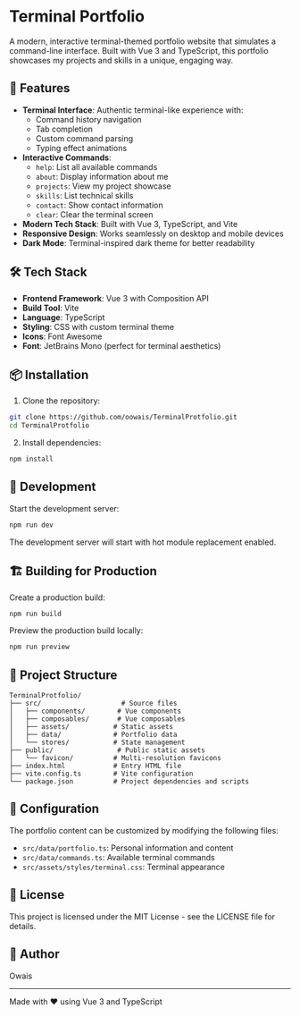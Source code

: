 # Terminal Portfolio

A modern, interactive terminal-themed portfolio website that simulates a command-line interface. Built with Vue 3 and TypeScript, this portfolio showcases my projects and skills in a unique, engaging way.

## 🌟 Features

- **Terminal Interface**: Authentic terminal-like experience with:
  - Command history navigation
  - Tab completion
  - Custom command parsing
  - Typing effect animations
- **Interactive Commands**:
  - `help`: List all available commands
  - `about`: Display information about me
  - `projects`: View my project showcase
  - `skills`: List technical skills
  - `contact`: Show contact information
  - `clear`: Clear the terminal screen
- **Modern Tech Stack**: Built with Vue 3, TypeScript, and Vite
- **Responsive Design**: Works seamlessly on desktop and mobile devices
- **Dark Mode**: Terminal-inspired dark theme for better readability

## 🛠️ Tech Stack

- **Frontend Framework**: Vue 3 with Composition API
- **Build Tool**: Vite
- **Language**: TypeScript
- **Styling**: CSS with custom terminal theme
- **Icons**: Font Awesome
- **Font**: JetBrains Mono (perfect for terminal aesthetics)

## 📦 Installation

1. Clone the repository:

```bash
git clone https://github.com/oowais/TerminalProtfolio.git
cd TerminalProtfolio
```

2. Install dependencies:

```bash
npm install
```

## 🚀 Development

Start the development server:

```bash
npm run dev
```

The development server will start with hot module replacement enabled.

## 🏗️ Building for Production

Create a production build:

```bash
npm run build
```

Preview the production build locally:

```bash
npm run preview
```

## 📁 Project Structure

```
TerminalProtfolio/
├── src/                    # Source files
│   ├── components/        # Vue components
│   ├── composables/       # Vue composables
│   ├── assets/           # Static assets
│   ├── data/             # Portfolio data
│   └── stores/           # State management
├── public/                # Public static assets
│   └── favicon/          # Multi-resolution favicons
├── index.html            # Entry HTML file
├── vite.config.ts        # Vite configuration
└── package.json          # Project dependencies and scripts
```

## 🔧 Configuration

The portfolio content can be customized by modifying the following files:

- `src/data/portfolio.ts`: Personal information and content
- `src/data/commands.ts`: Available terminal commands
- `src/assets/styles/terminal.css`: Terminal appearance

## 📄 License

This project is licensed under the MIT License - see the LICENSE file for details.

## 👤 Author

Owais

---

Made with ❤️ using Vue 3 and TypeScript
